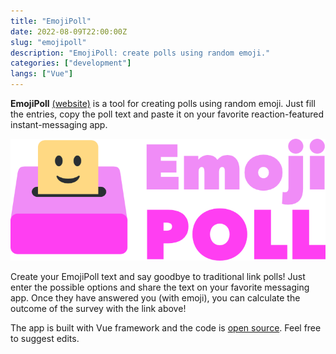 ```yaml
---
title: "EmojiPoll"
date: 2022-08-09T22:00:00Z
slug: "emojipoll"
description: "EmojiPoll: create polls using random emoji."
categories: ["development"]
langs: ["Vue"]
---
```


__EmojiPoll__ [(website)](https://emojipoll.jacksalici.com) is a tool for creating polls using random emoji. Just fill the entries, copy the poll text and paste it on your favorite reaction-featured instant-messaging app.  

![](https://github.com/jacksalici/emojipoll/blob/main/emoji-poll/public/logo2.png)

Create your EmojiPoll text and say goodbye to traditional link polls! Just enter the possible options and share the text on your favorite messaging app. Once they have answered you (with emoji), you can calculate the outcome of the survey with the link above!

The app is built with Vue framework and the code is [open source](https://github.com/jacksalici/emojipoll). Feel free to suggest edits.

